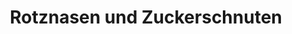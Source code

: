 ---
title: "Rotznasen und Zuckerschnuten"
url: /berlin/rotznasen-und-zuckerschnuten/
shop: Textil
---